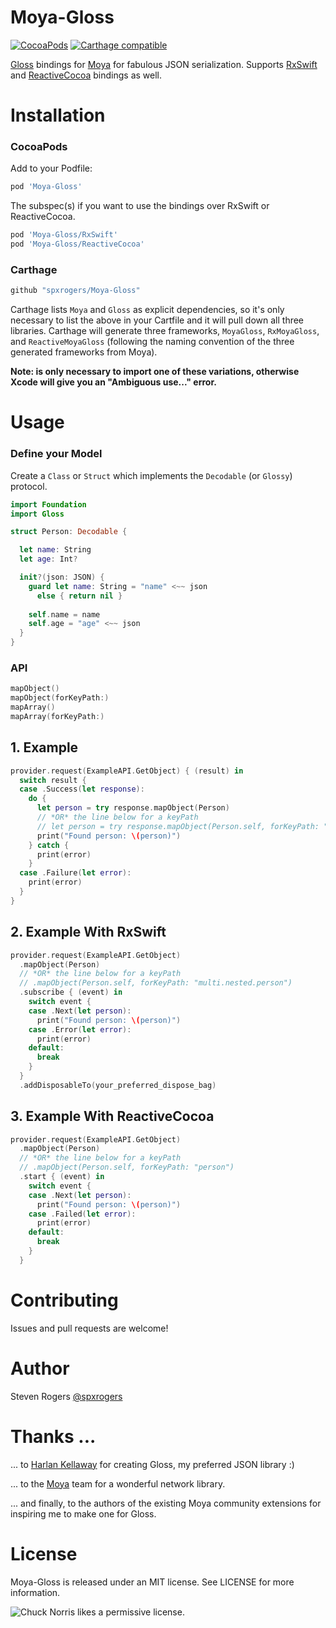 Moya-Gloss
============
[![CocoaPods](https://img.shields.io/cocoapods/v/Moya-Gloss.svg)](http://cocoapods.org/pods/Moya-Gloss)
[![Carthage
compatible](https://img.shields.io/badge/Carthage-compatible-4BC51D.svg?style=flat)](https://github.com/Carthage/Carthage)

[Gloss](https://github.com/hkellaway/Gloss) bindings for [Moya](https://github.com/Moya/Moya) for fabulous JSON serialization.
Supports [RxSwift](https://github.com/ReactiveX/RxSwift/) and [ReactiveCocoa](https://github.com/ReactiveCocoa/ReactiveCocoa/) bindings as well.

# Installation

### CocoaPods

Add to your Podfile:

```ruby
pod 'Moya-Gloss'
```

The subspec(s) if you want to use the bindings over RxSwift or ReactiveCocoa.

```ruby
pod 'Moya-Gloss/RxSwift'
pod 'Moya-Gloss/ReactiveCocoa'
```

### Carthage

```ruby
github "spxrogers/Moya-Gloss"
```

Carthage lists `Moya` and `Gloss` as explicit dependencies, so it's only
necessary to list the above in your Cartfile and it will pull down all
three libraries. Carthage will generate three frameworks, `MoyaGloss`,
`RxMoyaGloss`, and `ReactiveMoyaGloss` (following the naming convention of the
three generated frameworks from Moya). 

**Note: is only necessary to import one of these variations, otherwise Xcode
will give you an "Ambiguous use..." error.**

# Usage

### Define your Model

Create a `Class` or `Struct` which implements the `Decodable` (or `Glossy`) protocol.

```swift
import Foundation
import Gloss

struct Person: Decodable {

  let name: String
  let age: Int?

  init?(json: JSON) {
    guard let name: String = "name" <~~ json
      else { return nil }
    
    self.name = name
    self.age = "age" <~~ json
  }
}
```

### API

```swift
mapObject()
mapObject(forKeyPath:)
mapArray()
mapArray(forKeyPath:)
```

## 1. Example


```swift
provider.request(ExampleAPI.GetObject) { (result) in
  switch result {
  case .Success(let response):
    do {
      let person = try response.mapObject(Person)
      // *OR* the line below for a keyPath
      // let person = try response.mapObject(Person.self, forKeyPath: "person")
      print("Found person: \(person)")
    } catch {
      print(error)
    }
  case .Failure(let error):
    print(error)
  }
}
```

## 2. Example With RxSwift

```swift
provider.request(ExampleAPI.GetObject)
  .mapObject(Person)
  // *OR* the line below for a keyPath
  // .mapObject(Person.self, forKeyPath: "multi.nested.person")
  .subscribe { (event) in
    switch event {
    case .Next(let person):
      print("Found person: \(person)")
    case .Error(let error):
      print(error)
    default:
      break
    }
  }
  .addDisposableTo(your_preferred_dispose_bag)
```

## 3. Example With ReactiveCocoa

```swift
provider.request(ExampleAPI.GetObject)
  .mapObject(Person)
  // *OR* the line below for a keyPath
  // .mapObject(Person.self, forKeyPath: "person")
  .start { (event) in
    switch event {
    case .Next(let person):
      print("Found person: \(person)")
    case .Failed(let error):
      print(error)
    default:
      break
    }
  }
```

# Contributing

Issues and pull requests are welcome!

# Author

Steven Rogers [@spxrogers](https://twitter.com/spxrogers)

# Thanks ... 

... to [Harlan Kellaway](http://harlankellaway.com) for creating Gloss, my preferred JSON library :)

... to the [Moya](https://github.com/Moya) team for a wonderful network library.

... and finally, to the authors of the existing Moya community extensions for inspiring me to make one for Gloss.

# License

Moya-Gloss is released under an MIT license. See LICENSE for more information.

![Chuck Norris likes a permissive
license.](http://i.giphy.com/BIuuwHRNKs15C.gif)
